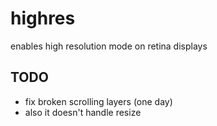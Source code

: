 # highres

enables high resolution mode on retina displays

## TODO

* fix broken scrolling layers (one day)
* also it doesn't handle resize